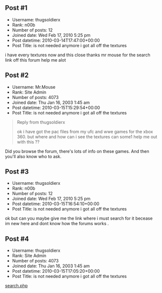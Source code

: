 ## Post #1
- Username: thugsoldierx
- Rank: n00b
- Number of posts: 12
- Joined date: Wed Feb 17, 2010 5:25 pm
- Post datetime: 2010-03-14T17:47:00+00:00
- Post Title: is not needed anymore i got all off the textures

i have every textures now and this close thanks mr mouse for the search link off this forum help me alot
## Post #2
- Username: Mr.Mouse
- Rank: Site Admin
- Number of posts: 4073
- Joined date: Thu Jan 16, 2003 1:45 am
- Post datetime: 2010-03-15T15:29:54+00:00
- Post Title: is not needed anymore i got all off the textures

> Reply from thugsoldierx
>
> ok i have got the pac files from my ufc and wwe games for the xbox 360. but where and how can i see the textures can some1 help me out with this ??

Did you browse the forum, there's lots of info on these games. And then you'll also know who to ask.
## Post #3
- Username: thugsoldierx
- Rank: n00b
- Number of posts: 12
- Joined date: Wed Feb 17, 2010 5:25 pm
- Post datetime: 2010-03-15T16:54:10+00:00
- Post Title: is not needed anymore i got all off the textures

ok but can you maybe give me the link where i  must search for it becease im new here and dont know how the forums works .
## Post #4
- Username: thugsoldierx
- Rank: Site Admin
- Number of posts: 4073
- Joined date: Thu Jan 16, 2003 1:45 am
- Post datetime: 2010-03-15T17:05:20+00:00
- Post Title: is not needed anymore i got all off the textures

[search.php](http://forum.xentax.com/search.php)
